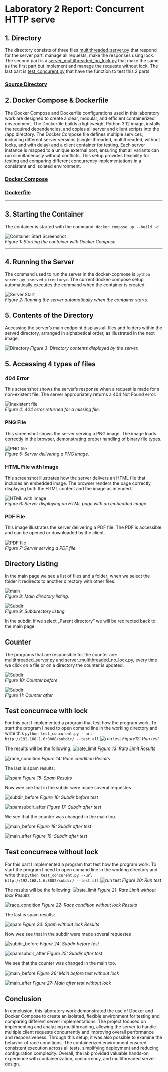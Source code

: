 # Laboratory 2 Report: Concurrent HTTP serve

## 1. Directory

The directory consists of three files  [multithreaded_server\.py](https://github.com/IsStephy/Lab_2_PR/blob/main/multithreaded_server.py) that respond for the server part: manage all requests, make the responses using lock. The second part is a [server_multithreaded_no_lock\.py](https://github.com/IsStephy/Lab_2_PR/blob/main/server_multithreaded_no_lock.py) that make the same as the first part but implement and manage the requeste without lock. The last part is [test_concurent\.py](https://github.com/IsStephy/Lab_2_PR/blob/main/test_concurent.py) that have the function to test this 2 parts 
### [Source Directory](https://github.com/IsStephy/Lab_2_PR)

## 2. Docker Compose & Dockerfile

The Docker Compose and Dockerfile configurations used in this laboratory work are designed to create a clear, modular, and efficient containerized environment. The Dockerfile builds a lightweight Python 3.12 image, installs the required dependencies, and copies all server and client scripts into the /app directory. The Docker Compose file defines multiple services, including different server versions (single-threaded, multithreaded, without locks, and with delay) and a client container for testing. Each server instance is mapped to a unique external port, ensuring that all variants can run simultaneously without conflicts. This setup provides flexibility for testing and comparing different concurrency implementations in a consistent and isolated environment.
### [Docker Compose](https://github.com/IsStephy/Lab_2_PR/blob/main/docker-compose.yml)

### [Dockerfile](https://github.com/IsStephy/Lab_2_PR/blob/main/dockerfile)

---

## 3. Starting the Container

The container is started with the command: ```docker compose up --build -d```

![Container Start Screenshot](photos/start.png)  
*Figure 1: Starting the container with Docker Compose.*

---

## 4. Running the Server

The command used to run the server in the docker-copmose is  ```python server.py <served_directory>```. The current docker-compose setup automatically executes the command when the container is created:

![Server Start](photos/run.png)  
*Figure 2: Running the server automatically when the container starts.*

## 5. Contents of the Directory

Accessing the server’s main endpoint displays all files and folders within the served directory, arranged in alphabetical order, as illustrated in the next image:

![Directory](photos/main.png)
*Figure 3: Directory contents displayed by the server.*

## 5. Accessing 4 types of files 

### 404 Error
This screenshot shows the server’s response when a request is made for a non-existent file. The server appropriately returns a 404 Not Found error.

![Inexistent file](photos/err_404.png)  
*Figure 4: 404 error returned for a missing file.*

### PNG File
This screenshot shows the server serving a PNG image. The image loads correctly in the browser, demonstrating proper handling of binary file types.

![PNG file](photos/image.png)  
*Figure 5: Server delivering a PNG image.*

### HTML File with Image
This screenshot illustrates how the server delivers an HTML file that includes an embedded image. The browser renders the page correctly, displaying both the HTML content and the image as intended.

![HTML with image](photos/index.png)  
*Figure 6: Server displaying an HTML page with an embedded image.*

### PDF File
This image illustrates the server delivering a PDF file. The PDF is accessible and can be opened or downloaded by the client.

![PDF file](photos/pdf.png)  
*Figure 7: Server serving a PDF file.*


## Directory Listing
In the main page we see a list of files and a folder; when we select the folder it redirects to another directory with other files:

![main](photos/main.png)  
*Figure 8: Main directory listing.*

![Subdir](photos/subdir_before.png)  
*Figure 9: Subdirectory listing.*

In the subdir, if we select „Parent directory” we will be redirected back to the main page.

## Counter
The programs that are responsible for the counter are: [multithreaded_server\.py](https://github.com/IsStephy/Lab_2_PR/blob/main/multithreaded_server.py) and [server_multithreaded_no_lock\.py](https://github.com/IsStephy/Lab_2_PR/blob/main/server_multithreaded_no_lock.py), every time we click on a file or on a directory the counter is updated.

![Subdir](photos/subdir_before.png)  
*Figure 10: Counter before*

![Subdir](photos/count_after.png)  
*Figure 11: Counter after*

## Test concurrece with lock

For this part I implemented a program that test how the program work.
To start the program I need to open  comand line in the working directory and write this ```python test_concurent.py --url http://192.168.1.6:8080/subdir/ --test all```
![run test](photos/run_test.png)
*Figure12: Run test*

The results will be the following:
![rate_limit](photos/rate_limit.png)
*Figure 13: Rate Limit Results*

![race_condition](photos/race_condition.png)
*Figure 14: Race condition Results*

The last is spam results:

![spam](photos/spam.png)
*Figure 15: Spam Results*

Now wee see that in the subdir were made soveral requestes

![subdir_before](photos/subdir_before.png)
*Figure 16: Subdir before test*

![spamsubdir_after](photos/subdir_after_test.png)
*Figure 17: Subdir after test*

We see that the counter was changed in the main too.

![main_before](photos/main_before_test.png)
*Figure 18: Subdir after test*

![main_after](photos/main_after_test.png)
*Figure 19: Subdir after test*


## Test concurrece without lock

For this part I implemented a program that test how the program work.
To start the program I need to open  comand line in the working directory and write this ```python test_concurent.py --url http://192.168.1.6:8082/subdir/ --test all```
![run test](photos/run_8082.png)
*Figure 20: Run test*

The results will be the following:
![rate_limit](photos/rate_limit_no_lock.png)
*Figure 21: Rate Limit without lock Results*

![race_condition](photos/race_on_lock.png)
*Figure 22: Race condition without lock Results*

The last is spam results:

![spam](photos/spam_no_lock.png)
*Figure 23: Spam without lock Results*

Now wee see that in the subdir were made soveral requestes

![subdir_before](photos/subdir_before.png)
*Figure 24: Subdir before test*

![spamsubdir_after](photos/subdir_after_test.png)
*Figure 25: Subdir after test*

We see that the counter was changed in the main too.

![main_before](photos/main_before_test.png)
*Figure 26: Main before test without lock*

![main_after](photos/main_after_test_no_lock.png)
*Figure 27: Main after test without lock*

## Conclusion
In conclusion, this laboratory work demonstrated the use of Docker and Docker Compose to create an isolated, flexible environment for testing and comparing different server implementations. The project focused on implementing and analyzing multithreading, allowing the server to handle multiple client requests concurrently and improving overall performance and responsiveness. Through this setup, it was also possible to examine the behavior of race conditions. The containerized environment ensured consistent execution across all tests, simplifying deployment and reducing configuration complexity. Overall, the lab provided valuable hands-on experience with containerization, concurrency, and multithreaded server design.